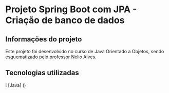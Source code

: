 # Projeto Spring Boot com JPA - Criação de banco de dados

## Informações do projeto

Este projeto foi desenvolvido no curso de Java Orientado a Objetos, sendo esquematizado pelo professor Nelio Alves.

## Tecnologias utilizadas

! [Java] ()
